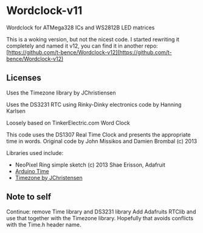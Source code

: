 # Wordclock-v11

Wordclock for ATMega328 ICs and WS2812B LED matrices

This is a woking version, but not the nicest code. I started rewriting it completely and named it v12, you can find it in another repo: [https://github.com/t-bence/Wordclock-v12](https://github.com/t-bence/Wordclock-v12)

## Licenses

Uses the Timezone library by JChristiensen

Uses the DS3231 RTC using Rinky-Dinky electronics code by Hanning Karlsen

Loosely based on TinkerElectric.com Word Clock

This code uses the DS1307 Real Time Clock and presents the appropriate time in words. Original code by John Missikos and Damien Brombal (c) 2013

Libraries used include:

- NeoPixel Ring simple sketch (c) 2013 Shae Erisson, Adafruit
- [Arduino Time](http://www.arduino.cc/playground/Code/Time)
- [Timezone by JChristensen](https://github.com/JChristensen/Timezone)

## Note to self

Continue: remove Time library and DS3231 library
Add Adafruits RTClib and use that together with the Timezone library.
Hopefully that avoids conflicts with the Time.h header name.
